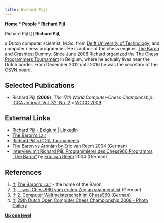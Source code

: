 ```yaml
---
title: Richard Pijl
---
```

**[Home](Home "Home") \* [People](People "People") \* Richard Pijl**



 [](http://users.telenet.be/thebaron/) Richard Pijl <a id="cite-note-1" href="#cite-ref-1">[1]</a> 
**Richard Pijl**,  

a Dutch computer scientist, M.Sc. from [Delft University of Technology](Delft_University_of_Technology "Delft University of Technology"), and computer chess programmer. He is author of the chess engines [The Baron](The_Baron "The Baron") and [Crashtest Dummy](Crashtest_Dummy "Crashtest Dummy"). Since June 2008 Richard organized the [The Chess Programmers Tournament](The_Chess_Programmers_Tournament "The Chess Programmers Tournament") in Belgium, where he actually lives near the Dutch border. From December 2012 until 2016 he was the secretary of the [CSVN](CSVN "CSVN") board. 



## Selected Publications


* Richard Pijl (**2009**). *The 17th World Computer-Chess Championship*. [ICGA Journal, Vol. 32, No. 2](ICGA_Journal#32_2 "ICGA Journal") » [WCCC 2009](WCCC_2009 "WCCC 2009")


## External Links


* [Richard Pijl - Belgium | LinkedIn](http://be.linkedin.com/pub/richard-pijl/6/b4a/833?trk=pub-pbmap)
* [The Baron's Lair](http://users.telenet.be/thebaron)
* [Richard Pijl's ICGA Tournaments](https://www.game-ai-forum.org/icga-tournaments/person.php?id=88)
* [The Baron vs Aronjan](http://www.chesstigers.de/alte_daten/chesstigers_alt/Tigers/cc/2004/d/home/exhibition.htm) by [Eric van Reem](Eric_van_Reem "Eric van Reem") 2004 (German)
* [Interview mit Richard Pijl, Programmierer des Chess960 Programms „The Baron“](http://www.chesstigers.de/alte_daten/chesstigers_alt/Tigers/cc/2004/d/home/artikel_04-07-31_reem_interviewt_pijl.htm) by [Eric van Reem](Eric_van_Reem "Eric van Reem") 2004 (German)


## References


1. <a id="cite-ref-1" href="#cite-note-1">↑</a> [The Baron's Lair](http://users.telenet.be/thebaron) - the home of the Baron
2. <a id="cite-ref-2" href="#cite-note-2">↑</a> [... weil Chess960 vom ersten Zug an spannend ist](http://www.chesstigers.de/ccm6_index_news.php?id=806&rubrik=6&lang=0&kat=6) (German)
3. <a id="cite-ref-3" href="#cite-note-3">↑</a> [2. Computer Weltmeisterschaft im Chess960](http://www.chesstigers.de/ccm9_index_news.php?id=684&rubrik=6&lang=0&kat=6) (German)
4. <a id="cite-ref-4" href="#cite-note-4">↑</a> [29th Dutch Open Computer Chess Championship 2009 - Photo Gallery](http://www.csvn.nl/index.php?option=com_content&view=article&id=437%3Afotos-dag-3-29e-odccc&catid=51%3Atoernooien&Itemid=28&lang=en)

**[Up one level](People "People")**







 
